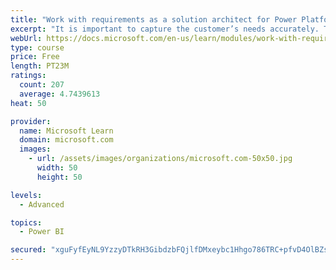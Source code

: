 ```yaml
---
title: "Work with requirements as a solution architect for Power Platform and Dynamics 365"
excerpt: "It is important to capture the customer’s needs accurately. This module explains how to capture requirements and identify functional and non-functional items."
webUrl: https://docs.microsoft.com/en-us/learn/modules/work-with-requirements/
type: course
price: Free
length: PT23M
ratings:
  count: 207
  average: 4.7439613
heat: 50

provider:
  name: Microsoft Learn
  domain: microsoft.com
  images:
    - url: /assets/images/organizations/microsoft.com-50x50.jpg
      width: 50
      height: 50

levels:
  - Advanced

topics:
  - Power BI

secured: "xguFyfEyNL9YzzyDTkRH3GibdzbFQjlfDMxeybc1Hhgo786TRC+pfvD4OlBZs6/cTgrxTCWQ2uJZNs7e+QEMsOjaB6akcH/WVhucS82nIGQ2OlRGKqpphvD6pNfNYVdxweKsAguVbPoHGKwv7UgwepKVeECjBCBr+uVYR2MhnlBBbfy6Kow7c8pX0ycUHZIG2RTfUVoZSvVDakeQazwEk+J095TS4NGya1wRVoSA18U1JF0cARpFc9SpDPht4UpzOqmADfsokqf3kWxzfAhdEoLGJDYuV4lSexSUrrX4n0AAHoKw3pshjRd5ovajDFIIal5Z5JuerqekQnbuNtmaO0dYuagTybQRpNRYYu+bq66e5lrlcFZFsD+lwfJ8BtMyHhzQxBxVWCwpzD6w2Sr1SQ==;ayYwbmo3j/FrMXF850L78g=="
---
```


